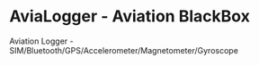 # AviaLogger - Aviation BlackBox
Aviation Logger - SIM/Bluetooth/GPS/Accelerometer/Magnetometer/Gyroscope

